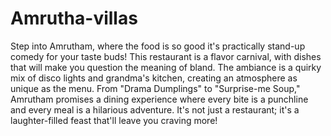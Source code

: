 # Amrutha-villas
Step into Amrutham, where the food is so good it's practically stand-up comedy for your taste buds! This restaurant is a flavor carnival, with dishes that will make you question the meaning of bland. The ambiance is a quirky mix of disco lights and grandma's kitchen, creating an atmosphere as unique as the menu. From "Drama Dumplings" to "Surprise-me Soup," Amrutham promises a dining experience where every bite is a punchline and every meal is a hilarious adventure. It's not just a restaurant; it's a laughter-filled feast that'll leave you craving more!
